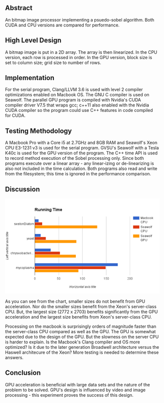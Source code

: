 ## Abstract
An bitmap image processor implementing a psuedo-sobel algorithm.  Both CUDA and CPU versions are compared for performance.

## High Level Design
A bitmap image is put in a 2D array.  The array is then linearized.  In the CPU version, each row is processed in order.  In the GPU version, block size is set to column size; grid size to number of rows.

## Implementation
For the serial program, Clang/LLVM 3.6 is used with level 2 compiler optimizations enabled on Macbook OS. The GNU C compiler is used on Seawolf.  The parallel GPU program is compiled with Nvidia's CUDA compiler driver V7.5 that wraps gcc; c++11 also enabled with the Nvidia CUDA compiler so the program could use C++ features in code compiled for CUDA.

## Testing Methodology
A Macbook Pro with a Core i5 at 2.7GHz and 8GB RAM and Seawolf's Xeon CPU E3-1231 v3 is used for the serial program. GVSU's Seawolf with a Tesla K40c is used for the GPU version of the program.
The C++ time API is used to record method execution of the Sobel processing only.  Since both programs execute over a linear array - any linear-izing or de-linearizing is also not included in the time calculation.  Both programs also read and write from the filesystem; this time is ignored in the performance comparison.

## Discussion
<img src="https://raw.githubusercontent.com/bvanderhaar/cuda-imageprocessing/master/sobel-running-time.png">

As you can see from the chart, smaller sizes do not benefit from GPU acceleration.  Nor do the smaller sizes benefit from the Xeon's server-class CPU.  But, the largest size (2772 x 2703) benefits significantly from the GPU acceleration and the largest size benefits from Xeon's server-class CPU.

Processing on the macbook is surprisingly orders of magnitude faster than the server-class CPU compared as well as the GPU.  The GPU is somewhat expected due to the design of the GPU.  But the slowness on the server CPU is harder to explain.  Is the Macbook's Clang compiler and OS more optimized?  Is it due to the later generation Broadwell architecture versus the Haswell architecure of the Xeon?  More testing is needed to determine these answers.

## Conclusion
GPU acceleration is beneficial with large data sets and the nature of the problem to be solved.  GPU's design is influenced by video and image processing - this experiment proves the success of this design.

